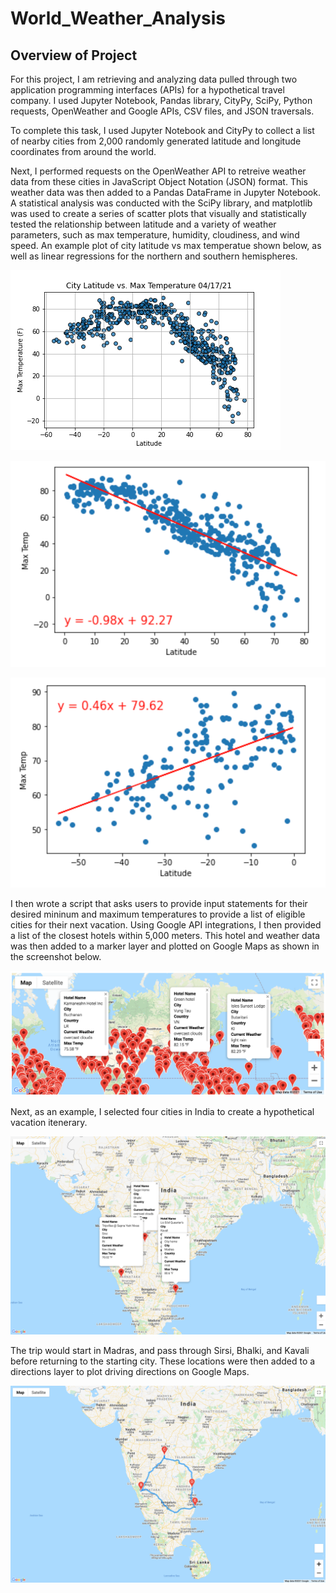 # World_Weather_Analysis

## Overview of Project

For this project, I am retrieving and analyzing data pulled through two application programming interfaces (APIs) for a hypothetical travel company. I used Jupyter Notebook, Pandas library, CityPy, SciPy, Python requests, OpenWeather and Google APIs, CSV files, and JSON traversals.

To complete this task, I used Jupyter Notebook and CityPy to collect a list of nearby cities from 2,000 randomly generated latitude and longitude coordinates from around the world. 

Next, I performed requests on the OpenWeather API to retreive weather data from these cities in JavaScript Object Notation (JSON) format. This weather data was then added to a Pandas DataFrame in Jupyter Notebook. A statistical analysis was conducted with the SciPy library, and matplotlib was used to create a series of scatter plots that visually and statistically tested the relationship between latitude and a variety of weather parameters, such as max temperature, humidity, cloudiness, and wind speed. An example plot of city latitude vs max temperatue shown below, as well as linear regressions for the northern and southern hemispheres.

![Latitude v. Max Temp](https://github.com/tysonseang/World_Weather_Analysis/blob/main/weather_data/Fig1.png)

![Northern Hemisphere](https://github.com/tysonseang/World_Weather_Analysis/blob/main/weather_data/Northern_Hemisphere_Temp_Lat.png)

![Southern Hemisphere](https://github.com/tysonseang/World_Weather_Analysis/blob/main/weather_data/Southern_Hemisphere_Temp_Lat.png)

I then wrote a script that asks users to provide input statements for their desired mininum and maximum temperatures to provide a list of eligible cities for their next vacation. Using Google API integrations, I then provided a list of the closest hotels within 5,000 meters. This hotel and weather data was then added to a marker layer and plotted on Google Maps as shown in the screenshot below.

![Vacation Map](https://github.com/tysonseang/World_Weather_Analysis/blob/main/Vacation_Search/WeatherPy_vacation_map.png)

Next, as an example, I selected four cities in India to create a hypothetical vacation itenerary. 

![Travel Map](https://github.com/tysonseang/World_Weather_Analysis/blob/main/Vacation_Itinerary/WeatherPy_travel_map_markers.png)

The trip would start in Madras, and pass through Sirsi, Bhalki, and Kavali before returning to the starting city. These locations were then added to a directions layer to plot driving directions on Google Maps.

![Travel Directions Map](https://github.com/tysonseang/World_Weather_Analysis/blob/main/Vacation_Itinerary/WeatherPy_travel_map.png)